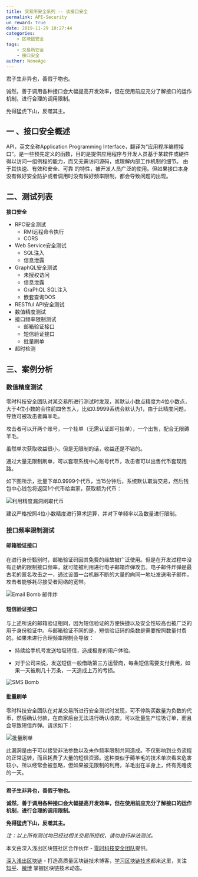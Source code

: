 ```yaml
---
title: 交易所安全系列 -- 谈接口安全
permalink: API-Security
un_reward: true
date: 2019-11-29 10:27:44
categories:
    - 区块链安全
tags:
    - 交易所安全
    - 接口安全
author: NoneAge
---
```


君子生非异也，善假于物也。

诚然，善于调用各种接口会大幅提高开发效率，但在使用前应充分了解接口的运作机制，进行合理的调用限制。

免得猛虎下山，反噬其主。

<!-----more----->

## 一 、接口安全概述

API，英文全称Application Programming Interface，翻译为“应用程序编程接口”。是一些预先定义的函数，目的是提供应用程序与开发人员基于某软件或硬件得以访问一组例程的能力，而又无需访问源码，或理解内部工作机制的细节。 由于其快速、有效和安全、可靠 的特性，被开发人员广泛的使用。但如果接口本身没有做好安全防护或者调用时没有做好频率限制，都会导致问题的出现。



## 二、测试列表

**接口安全**

- RPC安全测试
  - RMI远程命令执行
  - CORS
- Web Service安全测试
  - SQL注入
  - 信息泄露
- GraphQL安全测试
  - 未授权访问
  - 信息泄露
  - GraPhQL SQL注入
  - 嵌套查询DOS
- RESTful API安全测试
- 数值精度测试
- 接口频率限制测试
  - 邮箱验证接口
  - 短信验证接口
  - 批量刷单
- 超时检测



## 三、案例分析

### 数值精度测试

零时科技安全团队对某交易所进行测试时发现，其默认小数点精度为4位小数点，大于4位小数的会往前四舍五入，比如0.9999系统会默认为1，由于此精度问题，导致可被攻击者薅羊毛。

攻击者可以开两个账号，一个挂单（无需认证即可挂单），一个出售，配合无限薅羊毛。

虽然单次获取收益很小，但是无限制的话，收益还是不错的。

通过大量无限制刷单，可以套取系统中心账号代币，攻击者可以出售代币套现跑路。

如下图所示，批量下单0.9999个代币，当15分钟后，系统默认取消交易，然后钱包中心钱包将返回1个代币给卖家，获取额为代币：

![利用精度漏洞刷取代币](https://img.learnblockchain.cn/2019/11/15750112085975.jpg)


建议严格按照4位小数精度进行算术运算，并对下单频率以及数量进行限制。



### 接口频率限制测试

#### 邮箱验证接口

在进行身份甄别时，邮箱验证码因其免费的缘故被广泛使用。但是在开发过程中没有正确的限制接口频率，就可能被利用进行电子邮箱炸弹攻击。电子邮件炸弹是最古老的匿名攻击之一，通过设置一台机器不断的大量的向同一地址发送电子邮件，攻击者能够耗尽接受者网络的宽带。 

![Email Bomb 邮件炸 ](https://img.learnblockchain.cn/2019/11/15750112600372.jpg)


#### 短信验证接口

与上述所说的邮箱验证相同，因为短信验证的方便快捷以及安全性较高也被广泛的用于身份验证中。与邮箱验证不同的是，短信验证码的条数是需要按照数量付费的。如果未进行合理频率限制会导致：

- 持续给手机号发送垃圾短信，造成极差的用户体验。

- 对于公司来说，发送短信一般借助第三方运营商，每条短信需要支付费用，如果一天被刷几十万条，一天造成上万的亏损。

![SMS Bomb](https://img.learnblockchain.cn/2019/11/15750112907226.jpg)




#### 批量刷单

零时科技安全团队在对某交易所进行安全测试时发现，可不停购买数量为负数的代币，然后确认付款，在商家后台无法进行确认收款，可以批量生产垃圾订单，而且会导致短信炸弹。请求如下：

![批量刷单](https://img.learnblockchain.cn/2019/11/15750113075524.jpg)


此漏洞是由于可以接受非法参数以及未作频率限制共同造成。不仅影响到业务流程的正常运转，而且耗费了大量的短信资源。这种类似于薅羊毛的技术单次看来危害较小，所以经常会被忽略，但如果被无限制的利用，羊毛出在羊身上，终有秃噜皮的一天。

---

**君子生非异也，善假于物也。**

**诚然，善于调用各种接口会大幅提高开发效率，但在使用前应充分了解接口的运作机制，进行合理的调用限制。**

**免得猛虎下山，反噬其主。**


*注：以上所有测试均已经过相关交易所授权，请勿自行非法测试。*

本文由深入浅出区块链社区合作伙伴 - [零时科技安全团队](https://noneage.com/)提供。

[深入浅出区块链](https://learnblockchain.cn/) - 打造高质量区块链技术博客，[学习区块链技术](https://learnblockchain.cn/2018/01/11/guide/)都来这里，关注[知乎](https://www.zhihu.com/people/xiong-li-bing/activities)、[微博](https://weibo.com/517623789) 掌握区块链技术动态。